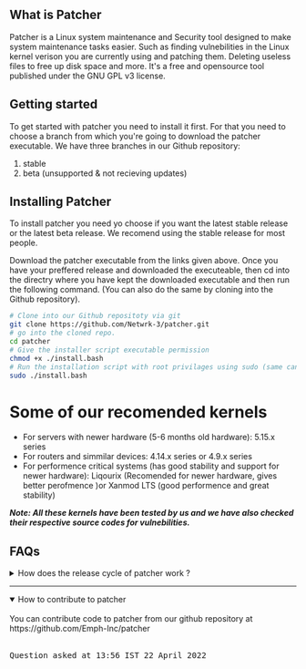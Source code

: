 ## What is Patcher

Patcher is a Linux system maintenance and Security tool designed to make system maintenance tasks easier. Such as finding vulnebilities in the    Linux kernel verison you are currently using and patching them. Deleting useless files to free up disk space and more. It's a free and opensource tool published under the GNU GPL v3 license.

## Getting started
To get started with patcher you need to install it first. For that you need to choose a branch from which you're going to download the patcher executable.
We have three branches in our Github repository:
1. stable
2. beta (unsupported & not recieving updates)

## Installing Patcher
To install patcher you need yo choose if you want the latest stable release or the latest beta release. We recomend using the stable release for most people. 

Download the patcher executable from the links given above. Once you have your preffered release and downloaded the executeable, then cd into the directry where you have kept the downloaded executable and then run the following command. (You can also do the same by cloning into the Github repository).
```bash
# Clone into our Github repositoty via git
git clone https://github.com/Netwrk-3/patcher.git
# go into the cloned repo.
cd patcher
# Give the installer script executable permission
chmod +x ./install.bash
# Run the installation script with root privilages using sudo (same can be done using doas or pkexec)
sudo ./install.bash
```

# Some of our recomended kernels

* For servers with newer hardware (5-6 months old hardware): 5.15.x series
* For routers and simmilar devices: 4.14.x series or 4.9.x series
* For performence critical systems (has good stability and support for newer hardware): Liqourix (Recomended for newer hardware, gives better perofmence )or Xanmod LTS (good performence and great stability)

***Note: All these kernels have been tested by us and we have also checked their respective source codes for vulnebilities.***

## FAQs
<details>
<summary>How does the release cycle of patcher work ?</summary>
<br>
Patcher's release cycle has three main brachnes. The stable branch, the testing branch and the beta branch. The beta branch is where new feautres are added to patcher and they are worked on. The beta branch's code has some bugs which get's patched in the testing branch. In the testing the code from the beta branch gets edited to make if faster and more lightweight. We aslo try patcher on different architectures and also on different distros before releasing it to the stable brach. We recomend you to use the stable version of patcher to avoid errors and bugs.
<br><br>
<pre>
Question asked at 16:33 UTC 23 April 2022
</pre>
</details>

---

<details open>
<summary>How to contribute to patcher</summary>
<br>
You can contribute code to patcher from our github repository at https://github.com/Emph-Inc/patcher
<br><br>
<pre>
Question asked at 13:56 IST 22 April 2022
</pre>
</details>

